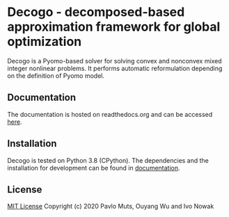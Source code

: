 ﻿# Decogo - decomposed-based approximation framework for global optimization

Decogo is a Pyomo-based solver for solving convex and nonconvex mixed integer
nonlinear problems. It performs automatic reformulation depending on the
definition of Pyomo model.

## Documentation
The documentation is hosted on readthedocs.org and can be accessed
[here](https://decogo.readthedocs.io/en/latest/index.html).

##  Installation
Decogo is tested on Python 3.8 (CPython). The dependencies and the installation for development can be found in [documentation](https://decogo.readthedocs.io/en/latest/sources/installation.html).

##  License
[MIT License](https://opensource.org/licenses/MIT)
Copyright (c) 2020 Pavlo Muts, Ouyang Wu and Ivo Nowak
